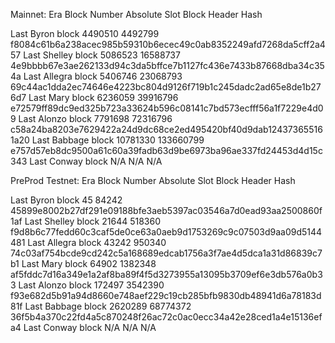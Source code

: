 Mainnet: Era Block Number Absolute Slot Block Header Hash

Last Byron block	4490510 	 4492799
f8084c61b6a238acec985b59310b6ecec49c0ab8352249afd7268da5cff2a457 Last Shelley
block	5086523 	 16588737
4e9bbbb67e3ae262133d94c3da5bffce7b1127fc436e7433b87668dba34c354a Last Allegra
block	5406746 	 23068793
69c44ac1dda2ec74646e4223bc804d9126f719b1c245dadc2ad65e8de1b276d7 Last Mary
block	 6236059 	 39916796
e72579ff89dc9ed325b723a33624b596c08141c7bd573ecfff56a1f7229e4d09 Last Alonzo
block	7791698 	 72316796
c58a24ba8203e7629422a24d9dc68ce2ed495420bf40d9dab124373655161a20 Last Babbage
block	10781330 	 133660799
e757d57eb8dc9500a61c60a39fadb63d9be6973ba96ae337fd24453d4d15c343 Last Conway
block	N/A	N/A	N/A

PreProd Testnet: Era Block Number Absolute Slot Block Header Hash

Last Byron block	45 	 	 84242 45899e8002b27df291e09188bfe3aeb5397ac03546a7d0ead93aa2500860f1af 
Last Shelley block	21644 	 518360 f9d8b6c77fedd60c3caf5de0ce63a0aeb9d1753269c9c07503d9aa09d5144481 
Last Allegra block	43242 	 950340 74c03af754bcde9cd242c5a168689edcab1756a3f7ae4d5dca1a31d86839c7b1 
Last Mary block	 	64902 	 1382348 af5fddc7d16a349e1a2af8ba89f4f5d3273955a13095b3709ef6e3db576a0b33 
Last Alonzo block	172497 	 3542390 f93e682d5b91a94d8660e748aef229c19cb285bfb9830db48941d6a78183d81f 
Last Babbage block	2620289  68774372 36f5b4a370c22fd4a5c870248f26ac72c0ac0ecc34a42e28ced1a4e15136efa4 
Last Conway	block	N/A	N/A	N/A
